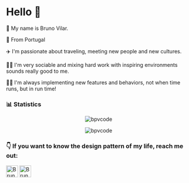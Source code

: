 # Hello 👋

🧑 My name is Bruno Vilar. 

📍 From Portugal

✈️ I'm passionate about traveling, meeting new people and new cultures.

🏄‍♂️ I'm very sociable and mixing hard work with inspiring environments sounds really good to me.

🧑‍💻 I'm always implementing new features and behaviors, not when time runs, but in run time!

###  📊 Statistics 

<p align="center"><img src="https://github-readme-stats.vercel.app/api?username=bpvcode&include_all_commits=true&count_private=true&custom_title=Bruno Vilar GitHub Stats&show_icons=true&title_color=8B949E&text_color=FFFFFF&icon_color=cca42b&bg_color=0D1117" alt="bpvcode" /></p>
<p align="center"><img src="https://github-readme-stats.vercel.app/api/top-langs/?username=bpvcode&layout=compact&langs_count=8&title_color=8B949E&text_color=FFFFFF&bg_color=0D1117" alt="bpvcode" /></p>

###  👇 If  you want to know the design pattern of my life, reach me out:

<a href='https://www.linkedin.com/in/brunopinheirovilar/' target="_blank"><img alt='Bruno Vilar Linkedin' width = '32' src='https://www.flaticon.com/svg/static/icons/svg/185/185964.svg'></a> <a href='mailto:bruno.p.vilar.code@gmail.com' ><img alt='Bruno Vilar email gmail' width = '32' src='https://www.flaticon.com/svg/static/icons/svg/732/732200.svg'></a>

<!--
**bpvcode/bpvcode** is a ✨ _special_ ✨ repository because its `README.md` (this file) appears on your GitHub profile.

Here are some ideas to get you started:

- 🔭 I’m currently working on ...
- 🌱 I’m currently learning ...
- 👯 I’m looking to collaborate on ...
- 🤔 I’m looking for help with ...
- 💬 Ask me about ...
- 📫 How to reach me: ...
- 😄 Pronouns: ...
- ⚡ Fun fact: ...
-->
